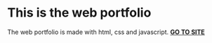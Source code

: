 # This is the web portfolio
The web portfolio is made with html, css and javascript. 
**[GO TO SITE](https://leonw00.github.io/)**
